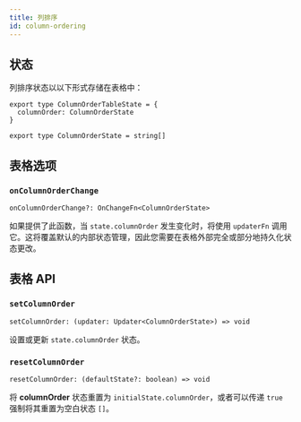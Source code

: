 ```yaml
---
title: 列排序
id: column-ordering
---
```


## 状态

列排序状态以以下形式存储在表格中：

```tsx
export type ColumnOrderTableState = {
  columnOrder: ColumnOrderState
}

export type ColumnOrderState = string[]
```

## 表格选项

### `onColumnOrderChange`

```tsx
onColumnOrderChange?: OnChangeFn<ColumnOrderState>
```

如果提供了此函数，当 `state.columnOrder` 发生变化时，将使用 `updaterFn` 调用它。这将覆盖默认的内部状态管理，因此您需要在表格外部完全或部分地持久化状态更改。

## 表格 API

### `setColumnOrder`

```tsx
setColumnOrder: (updater: Updater<ColumnOrderState>) => void
```

设置或更新 `state.columnOrder` 状态。

### `resetColumnOrder`

```tsx
resetColumnOrder: (defaultState?: boolean) => void
```

将 **columnOrder** 状态重置为 `initialState.columnOrder`，或者可以传递 `true` 强制将其重置为空白状态 `[]`。

